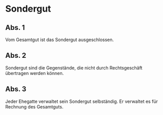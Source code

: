 # Sondergut



## Abs. 1

 Vom Gesamtgut ist das Sondergut ausgeschlossen.

## Abs. 2

 Sondergut sind die Gegenstände, die nicht durch Rechtsgeschäft übertragen werden können.

## Abs. 3

 Jeder Ehegatte verwaltet sein Sondergut selbständig. Er verwaltet es für Rechnung des Gesamtguts. 

